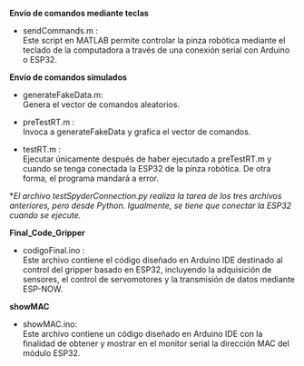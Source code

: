 **Envío de comandos mediante teclas**
- sendCommands.m :  
  Este script en MATLAB permite controlar la pinza robótica mediante el teclado de la computadora a través de una conexión serial con Arduino o ESP32.

**Envío de comandos simulados**
- generateFakeData.m:  
Genera el vector de comandos aleatorios.

- preTestRT.m :  
Invoca a generateFakeData y grafica el vector de comandos.

- testRT.m :  
Ejecutar únicamente después de haber ejecutado a preTestRT.m y cuando se tenga conectada la ESP32 de la pinza robótica. De otra forma, el programa mandará a error.


**El archivo testSpyderConnection.py realiza la tarea de los tres archivos anteriores, pero desde Python. Igualmente, se tiene que conectar la ESP32 cuando se ejecute.*

**Final_Code_Gripper**
- codigoFinal.ino :  
Este archivo contiene el código diseñado en Arduino IDE destinado al control del gripper basado en ESP32, incluyendo la adquisición de sensores, el control de servomotores y la transmisión de datos mediante ESP-NOW.

**showMAC**
- showMAC.ino:  
Este archivo contiene un código diseñado en Arduino IDE con la finalidad de obtener y mostrar en el monitor serial la dirección MAC del módulo ESP32.
